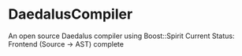 # DaedalusCompiler
An open source Daedalus compiler using Boost::Spirit
Current Status: Frontend (Source -> AST) complete
